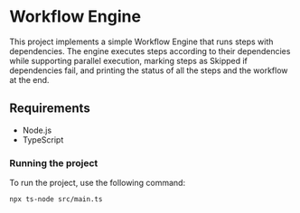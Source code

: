 # Workflow Engine

This project implements a simple Workflow Engine that runs steps with dependencies.
The engine executes steps according to their dependencies while supporting parallel execution, marking steps as Skipped if dependencies fail, and printing the status of all the steps and the workflow at the end.

## Requirements

- Node.js
- TypeScript

### Running the project

To run the project, use the following command:

```bash
npx ts-node src/main.ts
```
